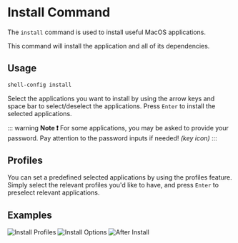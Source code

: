 # Install Command

The `install` command is used to install useful MacOS applications.

This command will install the application and all of its dependencies.

## Usage

```bash
shell-config install
```

Select the applications you want to install by using the arrow keys and space bar to select/deselect the applications. Press `Enter` to install the selected applications.

::: warning **Note ❗**
For some applications, you may be asked to provide your password.
Pay attention to the password inputs if needed! *(key icon)*
:::

## Profiles

You can set a predefined selected applications by using the profiles feature. Simply select the relevant profiles you'd like to have, and press `Enter` to preselect relevant applications.

## Examples

![Install Profiles](/select-tags.jpg)
![Install Options](/install-options.jpg)
![After Install](/install-command.jpg)
